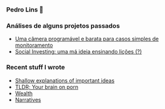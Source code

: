### Pedro Lins 🌊

### Análises de alguns projetos passados
- [Uma câmera programável e barata para casos simples de monitoramento](https://gist.github.com/sarmentow/968451a1fe60c5fcfa27d3abe4657b1a)
- [Social Investing: uma má ideia ensinando lições (?)
](https://gist.github.com/sarmentow/91929513c490e9b1273cf43eaeeed442)

### Recent stuff I wrote
- [Shallow explanations of important ideas](https://gist.github.com/sarmentow/acb76d07ea606a21b55244c12e76f4e7)
- [TLDR; Your brain on porn](https://gist.github.com/sarmentow/e426a802e4f389f97fbf63d590fc4803) 
- [Wealth](https://gist.github.com/sarmentow/e7ca1b8b514942b2abcb8c89d9cd11e1)
- [Narratives](https://gist.github.com/sarmentow/b9b82ff38942b6c0d416facbe52810c8)
